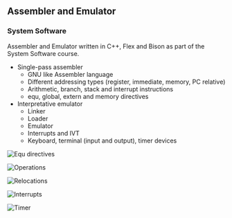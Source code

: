 ## Assembler and Emulator
### System Software

Assembler and Emulator written in C++, Flex and Bison as part of the System Software course.

* Single-pass assembler
  * GNU like Assembler language
  * Different addressing types (register, immediate, memory, PC relative)
  * Arithmetic, branch, stack and interrupt instructions
  * equ, global, extern and memory directives
* Interpretative emulator
  * Linker
  * Loader
  * Emulator
  * Interrupts and IVT
  * Keyboard, terminal (input and output), timer devices

![Equ directives](https://github.com/VukVukovic/SS-Project/blob/master/img/equ.png?raw=true)

![Operations](https://github.com/VukVukovic/SS-Project/blob/master/img/operations.png?raw=true)

![Relocations](https://github.com/VukVukovic/SS-Project/blob/master/img/relocations.png?raw=true)

![Interrupts](https://github.com/VukVukovic/SS-Project/blob/master/img/interrupt.gif?raw=true)

![Timer](https://github.com/VukVukovic/SS-Project/blob/master/img/timer.gif?raw=true)
